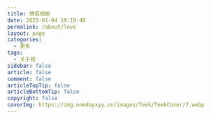 ```yaml
---
title: 情侣相册
date: 2025-01-04 19:19:48
permalink: /about/love
layout: page
categories:
  - 更多
tags:
  - 关于我
sidebar: false
article: false
comment: false
articleTopTip: false
articleBottomTip: false
copyright: false
coverImg: https://img.onedayxyy.cn/images/Teek/TeekCover/7.webp
---
```


<CoupleAlbum />